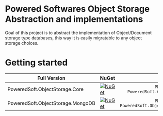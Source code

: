 ﻿# Powered Softwares Object Storage Abstraction and implementations

Goal of this project is to abstract the implementation of Object/Document 
storage type databases, this way it is easily migratable to any object storage 
choices.

# Getting started

Full Version                  | NuGet                                                                                                                                                                                                                                                                 |                                           NuGet Install
------------------------------|-----------------------------------------------------------------------------------------------------------------------------------------------------------------------------------------------------------------------------------------------------------------------|-------------------------------------------------------:
PoweredSoft.ObjectStorage.Core      | <a href="https://www.nuget.org/packages/PoweredSoft.ObjectStorage.Core/" target="_blank">[![NuGet](https://img.shields.io/nuget/v/PoweredSoft.ObjectStorage.Core.svg?style=flat-square&label=nuget)](https://www.nuget.org/packages/PoweredSoft.ObjectStorage.Core/)</a>                |      ```PM> Install-Package PoweredSoft.ObjectStorage.Core```
PoweredSoft.ObjectStorage.MongoDB | <a href="https://www.nuget.org/packages/PoweredSoft.ObjectStorage.MongoDB/" target="_blank">[![NuGet](https://img.shields.io/nuget/v/PoweredSoft.ObjectStorage.MongoDB.svg?style=flat-square&label=nuget)](https://www.nuget.org/packages/PoweredSoft.ObjectStorage.MongoDB/)</a> | ```PM> Install-Package PoweredSoft.ObjectStorage.MongoDB```